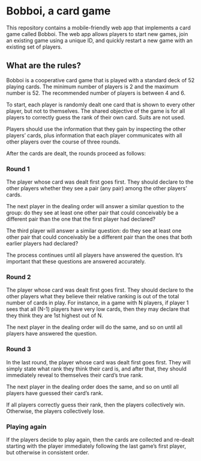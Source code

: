 # Bobboi, a card game

This repository contains a mobile-friendly web app that implements a card game called Bobboi. The web app allows players to start new games, join an existing game using a unique ID, and quickly restart a new game with an existing set of players.

## What are the rules?

Bobboi is a cooperative card game that is played with a standard deck of 52 playing cards. The minimum number of players is 2 and the maximum number is 52. The recommended number of players is between 4 and 6.

To start, each player is randomly dealt one card that is shown to every other player, but not to themselves. The shared objective of the game is for all players to correctly guess the rank of their own card. Suits are not used.

Players should use the information that they gain by inspecting the other players’ cards, plus information that each player communicates with all other players over the course of three rounds.

After the cards are dealt, the rounds proceed as follows:

### Round 1

The player whose card was dealt first goes first. They should declare to the other players whether they see a pair (any pair) among the other players’ cards.

The next player in the dealing order will answer a similar question to the group: do they see at least one other pair that could conceivably be a different pair than the one that the first player had declared?

The third player will answer a similar question: do they see at least one other pair that could conceivably be a different pair than the ones that both earlier players had declared?

The process continues until all players have answered the question. It’s important that these questions are answered accurately.

### Round 2

The player whose card was dealt first goes first. They should declare to the other players what they believe their relative ranking is out of the total number of cards in play. For instance, in a game with N players, if player 1 sees that all (N-1) players have very low cards, then they may declare that they think they are 1st highest out of N.

The next player in the dealing order will do the same, and so on until all players have answered the question.

### Round 3

In the last round, the player whose card was dealt first goes first. They will simply state what rank they think their card is, and after that, they should immediately reveal to themselves their card’s true rank.

The next player in the dealing order does the same, and so on until all players have guessed their card’s rank.

If all players correctly guess their rank, then the players collectively win. Otherwise, the players collectively lose.

### Playing again

If the players decide to play again, then the cards are collected and re-dealt starting with the player immediately following the last game’s first player, but otherwise in consistent order.
